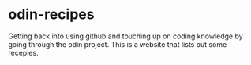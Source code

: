 # odin-recipes
Getting back into using github and touching up on coding knowledge by going through the odin project.
This is a website that lists out some recepies.